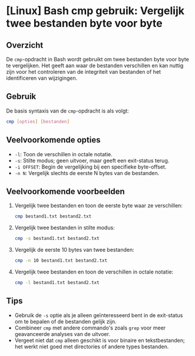 # [Linux] Bash cmp gebruik: Vergelijk twee bestanden byte voor byte

## Overzicht
De `cmp`-opdracht in Bash wordt gebruikt om twee bestanden byte voor byte te vergelijken. Het geeft aan waar de bestanden verschillen en kan nuttig zijn voor het controleren van de integriteit van bestanden of het identificeren van wijzigingen.

## Gebruik
De basis syntaxis van de `cmp`-opdracht is als volgt:

```bash
cmp [opties] [bestanden]
```

## Veelvoorkomende opties
- `-l`: Toon de verschillen in octale notatie.
- `-s`: Stilte modus; geen uitvoer, maar geeft een exit-status terug.
- `-i OFFSET`: Begin de vergelijking bij een specifieke byte-offset.
- `-n N`: Vergelijk slechts de eerste N bytes van de bestanden.

## Veelvoorkomende voorbeelden

1. Vergelijk twee bestanden en toon de eerste byte waar ze verschillen:
   ```bash
   cmp bestand1.txt bestand2.txt
   ```

2. Vergelijk twee bestanden in stilte modus:
   ```bash
   cmp -s bestand1.txt bestand2.txt
   ```

3. Vergelijk de eerste 10 bytes van twee bestanden:
   ```bash
   cmp -n 10 bestand1.txt bestand2.txt
   ```

4. Vergelijk twee bestanden en toon de verschillen in octale notatie:
   ```bash
   cmp -l bestand1.txt bestand2.txt
   ```

## Tips
- Gebruik de `-s` optie als je alleen geïnteresseerd bent in de exit-status om te bepalen of de bestanden gelijk zijn.
- Combineer `cmp` met andere commando's zoals `grep` voor meer geavanceerde analyses van de uitvoer.
- Vergeet niet dat `cmp` alleen geschikt is voor binaire en tekstbestanden; het werkt niet goed met directories of andere types bestanden.
